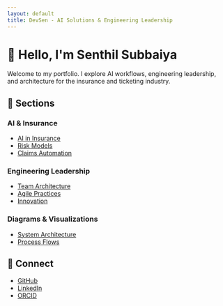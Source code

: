 ```yaml
---
layout: default
title: DevSen - AI Solutions & Engineering Leadership
---
```


# 👋 Hello, I'm Senthil Subbaiya

Welcome to my portfolio. I explore AI workflows, engineering leadership, and architecture for the insurance and ticketing industry.

## 📄 Sections

### AI & Insurance
- [AI in Insurance](whitepapers/ai-in-insurance)
- [Risk Models](whitepapers/risk-models)
- [Claims Automation](whitepapers/claims-automation)

### Engineering Leadership
- [Team Architecture](leadership/team-architecture)
- [Agile Practices](leadership/agile-practices)
- [Innovation](leadership/innovation)

### Diagrams & Visualizations
- [System Architecture](diagrams/system-architecture)
- [Process Flows](diagrams/process-flows)

## 🔗 Connect

- [GitHub](https://github.com/devsenweb)
- [LinkedIn](https://www.linkedin.com/in/senthilkumar-subbaiya/)
- [ORCID](https://orcid.org/0009-0002-2768-8303)

<!-- Last updated: 2024-05-06 --> 
